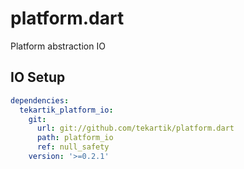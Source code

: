 # platform.dart

Platform abstraction IO

## IO Setup

```yaml
dependencies:
  tekartik_platform_io:
    git:
      url: git://github.com/tekartik/platform.dart
      path: platform_io
      ref: null_safety
    version: '>=0.2.1'
```